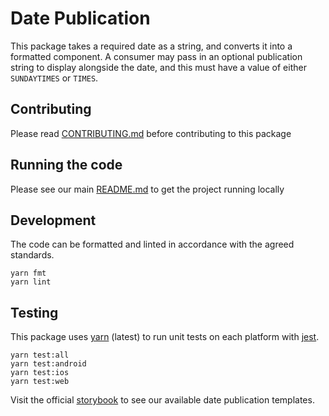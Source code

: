 # Date Publication

This package takes a required date as a string, and converts it into a formatted
component. A consumer may pass in an optional publication string to display
alongside the date, and this must have a value of either `SUNDAYTIMES` or
`TIMES`.

## Contributing

Please read [CONTRIBUTING.md](./CONTRIBUTING.md) before contributing to this
package

## Running the code

Please see our main [README.md](../README.md) to get the project running locally

## Development

The code can be formatted and linted in accordance with the agreed standards.

```
yarn fmt
yarn lint
```

## Testing

This package uses [yarn](https://yarnpkg.com) (latest) to run unit tests on each
platform with [jest](https://facebook.github.io/jest/).

```
yarn test:all
yarn test:android
yarn test:ios
yarn test:web
```

Visit the official
[storybook](hhttp://components.thetimes.co.uk/?knob-Size%20of%20ad%20placeholder%3A=default&selectedKind=Primitives%2FDate%20Publication&selectedStory=standard%20Date%20Publication&full=0&addons=1&stories=1&panelRight=0&addonPanel=storybooks%2Fstorybook-addon-knobs)
to see our available date publication templates.
